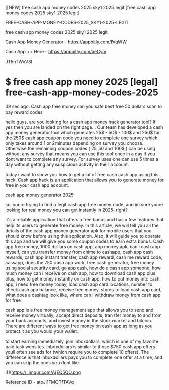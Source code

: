 [[NEW] free cash app money codes 2025 sky1 2025 legit [free cash app money codes 2025 sky1 2025 legit]

FREE-CASH-APP-MONEY-CODES-2025_SKY1-2025-LEGIT

free cash app money codes 2025 sky1 2025 legit

Cash App Money Generator -  https://appbitly.com/IVqWW


Cash App ++ Here - https://appbitly.com/aeCym


JT5nTWxV3I

# $ free cash app money 2025 [legal] free-cash-app-money-codes-2025

09 sec ago. Cash app free money can you safe best free 50 dollars scan to pay reward codes

hello guys, are you looking for a cash app money hack generator tool? If yes then you are landed on the right page... Our team has developed a cash app money generator tool which generates 25$ - 50$ - 100$ and 250$ for the 250$ cash app coupon code you need to complete one survey which only takes around 1 or 2minutes depending on survey you choose. Otherwise the remaining coupon codes ( 25$, 50$ and 100$ ) can be using without any survey that means you can use this tool once in a day if you dont want to complete any survey. For survey uses one can use 5 times a day without getting any suspicious activity in their account.

today i want to show you how to get a lot of free cash cash app using this hack. Cash app hack is an application that allows you to generate money for free in your cash app account.

cash app money generator 2025:

so, youre trying to find a legit cash app free money code, and im sure youre looking for real money you can get instantly in 2025, right?

it's a reliable application that offers a free bonus and has a few features that help its users to generate free money. In this article, we will tell you all the details of the cash app money generator apk for mobile users that you should know before using this application. Also, it will guide you to operate this app and we will give you some coupon codes to earn extra bonus. Cash app free money, 1000 dollars on cash app, app money apk, can i cash app myself, can you transfer money from chime to cashapp, cash app cash rewards, cash app instant transfer, cash app reward, cash me reward code, cassapp, does the 750 cash app work, free cash generator, free money using social security card, go app cash, how do u cash app someone, how much money can i receive on cash app, how to download cash app plus plus, how to get money instantly on cash app, how to put money into cash app, i need free money today, load cash app card locations, number to check cash app balance, receive free money, stores to load cash app card, what does a cashtag look like, where can i withdraw money from cash app for free

cash app is a free money management app that allows you to send and receive money virtually, accept direct deposits, transfer money to and from your bank accounts, and invest money in the stock market and bitcoin. There are different ways to get free money on cash app as long as you protect it as you would your wallet.

to start earning immediately, join inboxdollars, which is one of my favorite paid task websites. Inboxdollars is similar to those $750 cash app offers youll often see ads for (which require you to complete 10 offers). The difference is that inboxdollars pays you to complete one offer at a time, and you can skip the ones you dont like.

![](https://i.imgur.com/AjEQ5QO.png

Reference ID - atoJi1FMCTfTAVq